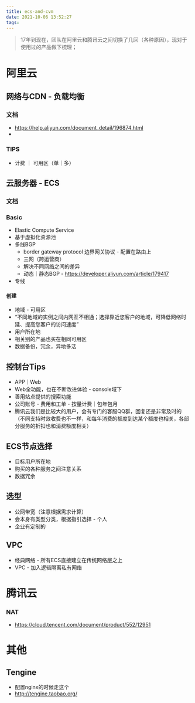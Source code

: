 ```yaml
---
title: ecs-and-cvm
date: 2021-10-06 13:52:27
tags:
---
```

> 17年到现在，团队在阿里云和腾讯云之间切换了几回（各种原因），现对于使用过的产品做下梳理；

# 阿里云

## 网络与CDN - 负载均衡
### 文档
- https://help.aliyun.com/document_detail/196874.html
- 

### TIPS
- 计费 ｜ 可用区（单｜多）

## 云服务器 - ECS
### 文档

### Basic
- Elastic Compute Service
- 基于虚拟化资源池
- 多线BGP
  - border gateway protocol 边界网关协议 - 配置在路由上
  - 三网（跨运营商）
  - 解决不同网络之间的差异
  - 动态｜静态BGP - https://developer.aliyun.com/article/179417
- 专线

#### 创建
- 地域 - 可用区
- “不同地域的实例之间内网互不相通；选择靠近您客户的地域，可降低网络时延、提高您客户的访问速度”
- 用户所在地 
- 相关别的产品也买在相同可用区
- 数据备份，冗余，异地多活


## 控制台Tips
- APP｜Web
- Web全功能，也在不断改进体验 - console域下
- 善用站点提供的搜索功能
- 公司账号 - 费用和工单 - 按量计费｜包年包月
- 腾讯云我们是比较大的用户，会有专门的客服QQ群，回复还是非常及时的（不同支持时效收费也不一样，和每年消费的额度到达某个额度也相关，各部分服务的折扣也和消费额度相关）

## ECS节点选择
- 目标用户所在地
- 购买的各种服务之间注意关系
- 数据冗余

## 选型
- 公网带宽（注意根据需求计算）
- 会本身有类型分类，根据指引选择 - 个人
- 企业有定制的
## VPC
- 经典网络 - 所有ECS直接建立在传统网络层之上
- VPC - 加入逻辑隔离私有网络

# 腾讯云

### NAT
- https://cloud.tencent.com/document/product/552/12951
# 其他

## Tengine
- 配置nginx的时候走这个
- http://tengine.taobao.org/

